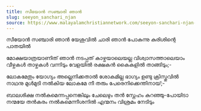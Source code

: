 ```yaml
---
title: സീയോൻ സഞ്ചാരി ഞാൻ
slug: seeyon_sanchari_njan
source: https://www.malayalamchristiannetwork.com/seeyon-sanchari-njan-with-lyrics/
---
```


സീയോൻ സഞ്ചാരി ഞാൻ
യേശുവിൽ ചാരി ഞാൻ
പോകുന്നു കുരിശിന്റെ പാതയിൽ

മോക്ഷയാത്രയാണിത് ഞാൻ നടപ്പത് 
കാഴ്ചയാലെയല്ല വിശ്വാസത്താലെയാം
വീഴ്ചകൾ താഴ്ചകൾ വന്നിടും വേളയിൽ
രക്ഷകൻ കൈകളിൽ താങ്ങിടും;-

ലോകമേതും യോഗ്യം അല്ലെനിക്കതാൽ 
ശോകമില്ല ഭാഗ്യം ഉണ്ടു ക്രിസ്തുവിൽ
നാഥനു മുൾമുടി നൽകിയ ലോകമേ
നീ തരും പേരെനിക്കെന്തിനായ്;-

ബാലശിക്ഷ നൽകുമെന്നപ്പനെങ്കിലും 
ചേലെഴും തൻ സ്നേഹം കുറഞ്ഞു-പോയിടാ
നന്മയേ തൻകരം നൽകുമെന്നീശനിൽ
എന്മനം വിശ്രമം നേടിടും
